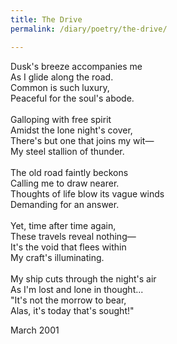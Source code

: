 ```yaml
---
title: The Drive
permalink: /diary/poetry/the-drive/

---
```

<div class="poetry">

Dusk's breeze accompanies me<br/>
As I glide along the road.<br/>
Common is such luxury,<br/>
Peaceful for the soul's abode.<br/>
<br/>
Galloping with free spirit<br/>
Amidst the lone night's cover,<br/>
There's but one that joins my wit—<br/>
My steel stallion of thunder.<br/>
<br/>
The old road faintly beckons<br/>
Calling me to draw nearer.<br/>
Thoughts of life blow its vague winds<br/>
Demanding for an answer.<br/>
<br/>
Yet, time after time again,<br/>
These travels reveal nothing—<br/>
It's the void that flees within<br/>
My craft's illuminating.<br/>
<br/>
My ship cuts through the night's air<br/>
As I'm lost and lone in thought...<br/>
&quot;It's not the morrow to bear,<br/>
Alas, it's today that's sought!&quot;<br/>

<div class="poetry_date">March 2001</div>



</div>
